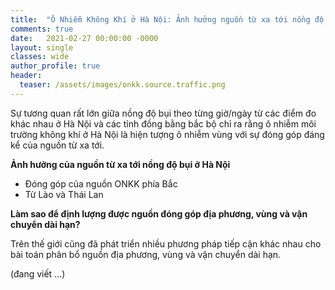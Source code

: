 ```yaml
---
title:  "Ô Nhiễm Không Khí ở Hà Nội: Ảnh hưởng nguồn từ xa tới nồng độ bụi"
comments: true
date:   2021-02-27 00:00:00 -0000
layout: single
classes: wide
author_profile: true
header:
  teaser: /assets/images/onkk.source.traffic.png
---
```


Sự tương quan rất lớn giữa nồng độ bụi theo từng giờ/ngày từ các điểm đo khác nhau ở Hà Nội và các tỉnh đồng bằng bắc bộ chỉ ra rằng ô nhiễm 
môi trường không khí ở Hà Nội là hiện tượng ô nhiễm vùng với sự đóng góp đáng kể của nguồn từ xa tới.

**Ảnh hưởng của nguồn từ xa tới nồng độ bụi ở  Hà Nội**

- Đóng góp của nguồn ONKK phía Bắc
- Từ Lào và Thái Lan

**Làm sao để định lượng được nguồn đóng góp địa phương, vùng và vận chuyển dài hạn?**

Trên thế giới cũng đã phát triển nhiều phương pháp tiếp cận khác nhau cho bài toán phân bổ nguồn địa phương, vùng và vận chuyển dài hạn.

(đang viết ...)
